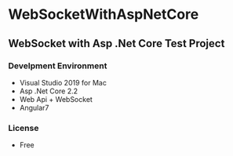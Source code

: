 # WebSocketWithAspNetCore

## WebSocket with Asp .Net Core Test Project
### Develpment Environment
- Visual Studio 2019 for Mac
- Asp .Net Core 2.2
- Web Api + WebSocket
- Angular7

### License
- Free
